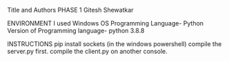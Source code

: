 Title and Authors
PHASE 1
 Gitesh Shewatkar 
 
 ENVIRONMENT
 I used Windows OS
 Programming Language- Python
 Version of Programming language- python 3.8.8
 
 INSTRUCTIONS
 pip install sockets (in the windows powershell) 
 compile the server.py first. 
 compile the client.py on another console.
